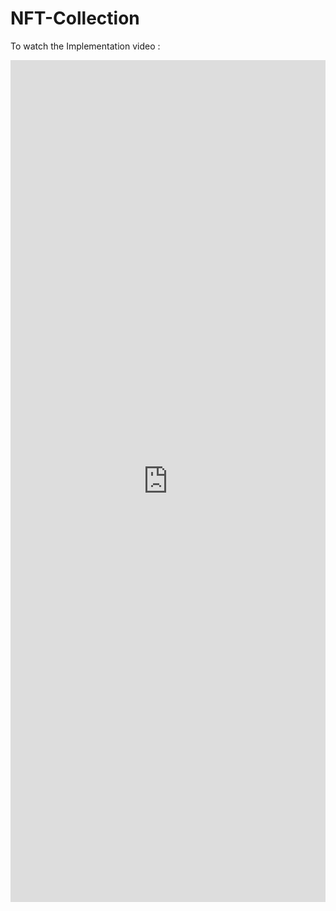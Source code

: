 # NFT-Collection

To watch the Implementation video :
<iframe src="https://www.linkedin.com/embed/feed/update/urn:li:ugcPost:6993188125359398914" height="1347" width="504" frameborder="0" allowfullscreen="" title="Embedded post"></iframe>

